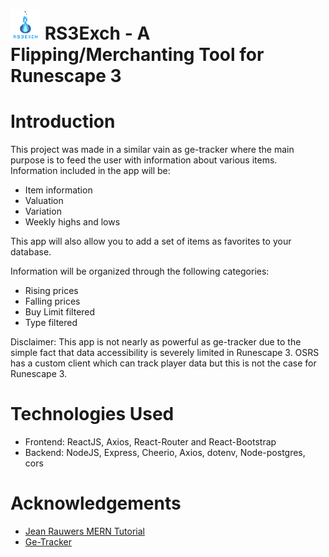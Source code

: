 # ![alt text](https://github.com/JKal24/RS3Merch/blob/master/Site/src/assets/rs3exch_logo_small.png) RS3Exch - A Flipping/Merchanting Tool for Runescape 3

# Introduction

This project was made in a similar vain as ge-tracker where the main purpose is to feed the user with information about various items. 
Information included in the app will be:
* Item information
* Valuation 
* Variation
* Weekly highs and lows

This app will also allow you to add a set of items as favorites to your database.

Information will be organized through the following categories:
* Rising prices
* Falling prices
* Buy Limit filtered
* Type filtered

Disclaimer: This app is not nearly as powerful as ge-tracker due to the simple fact that data accessibility is severely limited in Runescape 3.
OSRS has a custom client which can track player data but this is not the case for Runescape 3.

# Technologies Used

* Frontend: ReactJS, Axios, React-Router and React-Bootstrap
* Backend: NodeJS, Express, Cheerio, Axios, dotenv, Node-postgres, cors

# Acknowledgements

* [Jean Rauwers MERN Tutorial](https://github.com/jeanrauwers/mern-course-bootcamp)
* [Ge-Tracker](https://www.ge-tracker.com/)
